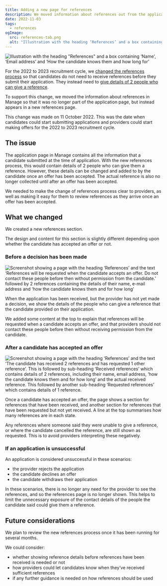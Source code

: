```yaml
---
title: Adding a new page for references
description: We moved information about references out from the application page onto a new references page
date: 2022-11-03
tags:
  - references
ogImage:
  src: references-tab.png
  alt: "Illustration with the heading ‘References’ and a box containing ‘Name', ‘Email address’ and ‘How the candidate knows them and how long for'"
---
```


![Illustration with the heading "References" and a box containing ‘Name', ‘Email address’ and ‘How the candidate knows them and how long for'](references-tab.png)

For the 2022 to 2023 recruitment cycle, we [changed the references process](/apply-for-teacher-training/requesting-references-after-offers-have-been-accepted/) so that candidates do not need to receive references before they submit their application. They instead need to [give details of 2 people who can give a reference](/apply-for-teacher-training/asking-candidates-to-confirm-who-reference-requests-should-be-sent-to/).

To support this change, we moved the information about references in Manage so that it was no longer part of the application page, but instead appears in a new references page.

This change was made on 11 October 2022. This was the date when candidates could start submitting applications and providers could start making offers for the 2022 to 2023 recruitment cycle.

## The issue

The application page in Manage contains all the information that a candidate submitted at the time of application. With the new references process, this would contain details of 2 people who can give them a reference. However, these details can be changed and added to by the candidate once an offer has been accepted. The actual reference is also no longer collected until after an offer has been accepted.

We needed to make the change of references process clear to providers, as well as making it easy for them to review references as they arrive once an offer has been accepted.

## What we changed

We created a new references section.

The design and content for this section is slightly different depending upon whether the candidate has accepted an offer or not.

### Before a decision has been made

![Screenshot showing a page with the heading ‘References’ and the text ‘References will be requested when the candidate accepts an offer. Do not contact these people before then without permission from the candidate.’ followed by 2 references containing the details of their name, e-mail address and ‘how the candidate knows them and for how long'](references-before-offer.png)

When the application has been received, but the provider has not yet made a decision, we show the details of the people who can give a reference that the candidate provided on their application.

We added some content at the top to explain that references will be requested when a candidate accepts an offer, and that providers should not contact these people before then without receiving permission from the candidate.

### After a candidate has accepted an offer

![Screenshot showing a page with the heading ‘References’ and the text ‘The candidate has received 2 references and has requested 1 other reference’. This is followed by sub-heading ‘Received references’ which contains details of 2 references, including their name, email address, ‘how the candidate knows them and for how long’ and the actual received reference. This followed by another sub-heading ‘Requested references’ which contains details of 1 reference.](references-after-offer.png)

Once a candidate has accepted an offer, the page shows a section for references that have been received, and another section for references that have been requested but not yet received. A line at the top summarises how many references are in each state.

Any references where someone said they were unable to give a reference, or where the candidate cancelled the reference, are still shown as requested. This is to avoid providers interpreting these negatively.

### If an application is unsuccessful

An application is considered unsuccessful in these scenarios:

- the provider rejects the application
- the candidate declines an offer
- the candidate withdraws their application

In these scenarios, there is no longer any need for the provider to see the references, and so the references page is no longer shown. This helps to limit the unnecessary exposure of the contact details of the people the candidate said could give them a reference.

## Future considerations

We plan to review the new references process once it has been running for several months.

We could consider:

- whether showing reference details before references have been received is needed or not
- how providers could let candidates know when they’ve received sufficient references
- if any further guidance is needed on how references should be used
